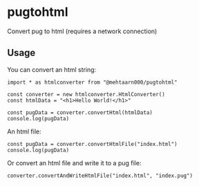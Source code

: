 # pugtohtml
Convert pug to html (requires a network connection)

## Usage
You can convert an html string:
```
import * as htmlconverter from "@mehtaarn000/pugtohtml"

const converter = new htmlconverter.HtmlConverter()
const htmlData = "<h1>Hello World!</h1>"

const pugData = converter.convertHtml(htmlData)
console.log(pugData)
```

An html file:
```
const pugData = converter.convertHtmlFile("index.html")
console.log(pugData)
```

Or convert an html file and write it to a pug file:
```
converter.convertAndWriteHtmlFile("index.html", "index.pug")
```